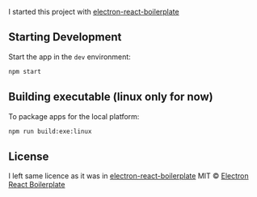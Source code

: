 I started this project with [electron-react-boilerplate](https://github.com/electron-react-boilerplate/electron-react-boilerplate)

## Starting Development

Start the app in the `dev` environment:

```bash
npm start
```

## Building executable (linux only for now)

To package apps for the local platform:

```bash
npm run build:exe:linux
```

## License

I left same licence as it was in [electron-react-boilerplate](https://github.com/electron-react-boilerplate/electron-react-boilerplate)
MIT © [Electron React Boilerplate](https://github.com/electron-react-boilerplate)
